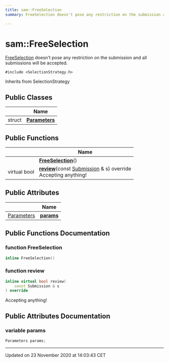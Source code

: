 ```yaml
---
title: sam::FreeSelection
summary: FreeSelection doesn't pose any restriction on the submission and all submissions will be accepted.  

---
```


# sam::FreeSelection




[FreeSelection]() doesn't pose any restriction on the submission and all submissions will be accepted. 

`#include <SelectionStrategy.h>`


Inherits from SelectionStrategy



## Public Classes

|                | Name           |
| -------------- | -------------- |
| struct | **[Parameters](/doxygen/Classes/structsam_1_1_free_selection_1_1_parameters/)**  |








## Public Functions

|                | Name           |
| -------------- | -------------- |
|  | **[FreeSelection](/doxygen/Classes/classsam_1_1_free_selection/#function-freeselection)**()  |
| virtual bool | **[review](/doxygen/Classes/classsam_1_1_free_selection/#function-review)**(const [Submission](/doxygen/Classes/classsam_1_1_submission/) & s) override <br>Accepting anything!  |


## Public Attributes

|                | Name           |
| -------------- | -------------- |
| [Parameters](/doxygen/Classes/structsam_1_1_free_selection_1_1_parameters/) | **[params](/doxygen/Classes/classsam_1_1_free_selection/#variable-params)**  |














## Public Functions Documentation

### function FreeSelection

```cpp
inline FreeSelection()
```





























### function review

```cpp
inline virtual bool review(
    const Submission & s
) override
```

Accepting anything! 






























## Public Attributes Documentation

### variable params

```cpp
Parameters params;
```

































-------------------------------

Updated on 23 November 2020 at 14:03:43 CET